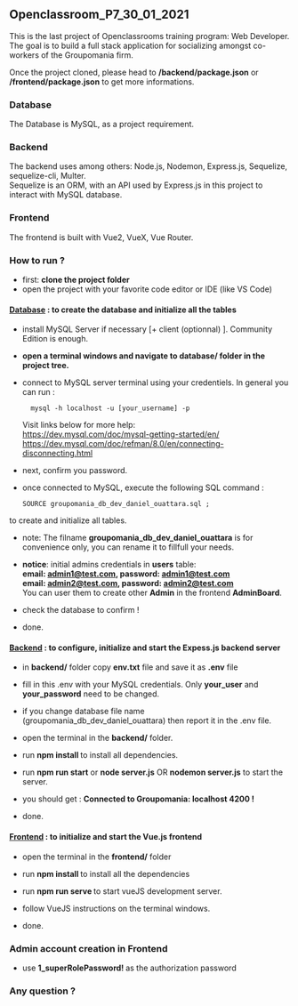 ## Openclassroom_P7_30_01_2021

This is the last project of Openclassrooms training program: Web Developer. <br/>
The goal is to build a full stack application for socializing amongst co-workers
of the Groupomania firm.

Once the project cloned, please head to <b>/backend/package.json</b> or <b>/frontend/package.json</b> 
to get more informations. <br/>

### Database
The Database is MySQL, as a project requirement.
### Backend
The backend uses among others: Node.js, Nodemon, Express.js, Sequelize, sequelize-cli, Multer. <br/>
Sequelize is an ORM, with an API  used by Express.js in this project to interact with MySQL database. <br/>

### Frontend 
The frontend is built with Vue2, VueX, Vue Router.

### How to run ?

- first: <b>clone the project folder</b>
- open the project with your favorite code editor or IDE (like VS Code)


#### <u>Database</u> : to create the database and initialize all the tables

- install MySQL Server if necessary [+ client (optionnal) ]. Community Edition is enough.

-  <b>open a terminal windows and navigate to database/ folder in the project tree. </b>

- connect to MySQL server terminal using your credentiels. In general you can run :  <br/>

        mysql -h localhost -u [your_username] -p

  Visit links below for more help: <br/>
      <a>https://dev.mysql.com/doc/mysql-getting-started/en/</a> <br/> 
      <a>https://dev.mysql.com/doc/refman/8.0/en/connecting-disconnecting.html</a>

- next, confirm you password.

- once connected to MySQL, execute the following SQL command : <br/> 

      SOURCE groupomania_db_dev_daniel_ouattara.sql ; 

to create and initialize all tables.<br/> 

 - note: The filname <b>groupomania_db_dev_daniel_ouattara</b> is for convenience only, you can rename it to fillfull your needs.

- <b>notice</b>: initial admins credentials in <b>users</b> table: <br/> 
  <b> email: admin1@test.com, password: admin1@test.com</b>  <br/> 
  <b> email: admin2@test.com, password: admin2@test.com</b> <br/>
  You can user them to create other <b>Admin</b>
  in the frontend <b>AdminBoard</b>.


- check the database to confirm !

- done.

#### <u>Backend</u> : to configure, initialize and start the Expess.js backend server

- in <b>backend/</b> folder copy <b>env.txt</b> file and save it as <b>.env</b> file

- fill in this .env with your MySQL credentials. Only <b>your_user</b> and <b>your_password</b> need to be changed.

- if you change database file name (groupomania_db_dev_daniel_ouattara) then report it in the .env file.

- open the terminal in the <b>backend/</b> folder.

- run <b> npm install </b> to install all dependencies.
 
- run <b> npm run start</b> or <b>node server.js</b> OR <b>nodemon server.js</b> to start the server.

- you should get : <b> Connected to Groupomania:  localhost 4200 !</b>

- done.

#### <u>Frontend</u> : to initialize and start the Vue.js frontend 

- open the terminal in the <b> frontend/</b> folder

- run <b> npm install </b> to install all the dependencies

- run <b> npm run serve </b> to start vueJS development server.

- follow VueJS instructions on the terminal windows.

- done.

### Admin account creation in Frontend

- use  <b> 1_superRolePassword! </b> as the authorization password



### Any question ? 
